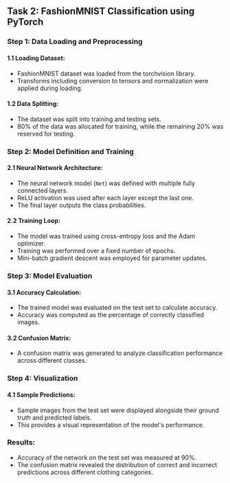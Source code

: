 ## Task 2: FashionMNIST Classification using PyTorch

### Step 1: Data Loading and Preprocessing

#### 1.1 Loading Dataset:
- FashionMNIST dataset was loaded from the torchvision library.
- Transforms including conversion to tensors and normalization were applied during loading.

#### 1.2 Data Splitting:
- The dataset was split into training and testing sets.
- 80% of the data was allocated for training, while the remaining 20% was reserved for testing.

### Step 2: Model Definition and Training

#### 2.1 Neural Network Architecture:
- The neural network model (`Net`) was defined with multiple fully connected layers.
- ReLU activation was used after each layer except the last one.
- The final layer outputs the class probabilities.

#### 2.2 Training Loop:
- The model was trained using cross-entropy loss and the Adam optimizer.
- Training was performed over a fixed number of epochs.
- Mini-batch gradient descent was employed for parameter updates.

### Step 3: Model Evaluation

#### 3.1 Accuracy Calculation:
- The trained model was evaluated on the test set to calculate accuracy.
- Accuracy was computed as the percentage of correctly classified images.

#### 3.2 Confusion Matrix:
- A confusion matrix was generated to analyze classification performance across different classes.

### Step 4: Visualization

#### 4.1 Sample Predictions:
- Sample images from the test set were displayed alongside their ground truth and predicted labels.
- This provides a visual representation of the model's performance.

### Results: 
- Accuracy of the network on the test set was measured at 90%.
- The confusion matrix revealed the distribution of correct and incorrect predictions across different clothing categories.
